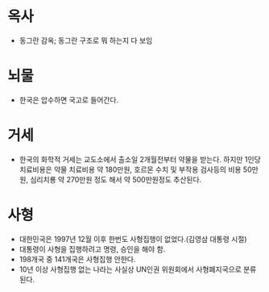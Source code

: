 # 옥사
* 동그란 감옥; 동그란 구조로 뭐 하는지 다 보임

# 뇌물
* 한국은 압수하면 국고로 들어간다.

# 거세
* 한국의 화학적 거세는 교도소에서 출소일 2개월전부터 약물을 받는다. 하지만 1인당 치료비용은 약물 치료비용 약 180만원, 호르몬 수치 및 부작용 검사등의 비용 50만원, 심리치룡 약 270만원 정도 해서 약 500만원정도 추산된다.

# 사형
* 대한민국은 1997년 12월 이후 한번도 사형집행이 없었다.(김영삼 대통령 시절)
* 대통령이 사형을 집행하려고 명령, 승인을 해야 함.
* 198개국 중 141개국은 사형집행 안한다.
* 10년 이상 사형집행 없는 나라는 사실상 UN인권 위원회에서 사형폐지국으로 분류된다.